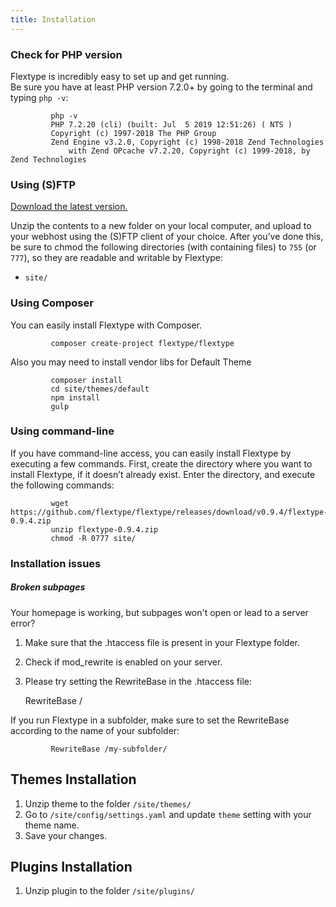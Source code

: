 ```yaml
---
title: Installation
---
```


### Check for PHP version

Flextype is incredibly easy to set up and get running.  
Be sure you have at least PHP version 7.2.0+ by going to the terminal and typing `php -v`:

             php -v
             PHP 7.2.20 (cli) (built: Jul  5 2019 12:51:26) ( NTS )
             Copyright (c) 1997-2018 The PHP Group
             Zend Engine v3.2.0, Copyright (c) 1998-2018 Zend Technologies
                 with Zend OPcache v7.2.20, Copyright (c) 1999-2018, by Zend Technologies
    

### Using (S)FTP

[Download the latest version.](http://flextype.org/en/download)

Unzip the contents to a new folder on your local computer, and upload to your webhost using the (S)FTP client of your choice. After you’ve done this, be sure to chmod the following directories (with containing files) to `755` (or `777`), so they are readable and writable by Flextype:

* `site/`

### Using Composer

You can easily install Flextype with Composer.

             composer create-project flextype/flextype
    

Also you may need to install vendor libs for Default Theme

             composer install
             cd site/themes/default
             npm install
             gulp
    

### Using command-line

If you have command-line access, you can easily install Flextype by executing a few commands. First, create the directory where you want to install Flextype, if it doesn’t already exist. Enter the directory, and execute the following commands:

             wget https://github.com/flextype/flextype/releases/download/v0.9.4/flextype-0.9.4.zip
             unzip flextype-0.9.4.zip
             chmod -R 0777 site/
    

### Installation issues

##### Broken subpages

Your homepage is working, but subpages won't open or lead to a server error?

1. Make sure that the .htaccess file is present in your Flextype folder.
2. Check if mod_rewrite is enabled on your server.
3. Please try setting the RewriteBase in the .htaccess file:
    
    RewriteBase /

If you run Flextype in a subfolder, make sure to set the RewriteBase according to the name of your subfolder:

             RewriteBase /my-subfolder/
    

## Themes Installation

1. Unzip theme to the folder `/site/themes/`
2. Go to `/site/config/settings.yaml` and update `theme` setting with your theme name.
3. Save your changes.

## Plugins Installation

1. Unzip plugin to the folder `/site/plugins/`